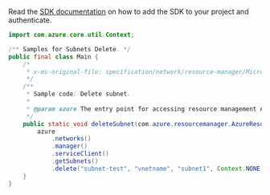Read the [SDK documentation](https://github.com/Azure/azure-sdk-for-java/blob/azure-resourcemanager_2.13.0/sdk/resourcemanager/azure-resourcemanager/README.md) on how to add the SDK to your project and authenticate.

```java
import com.azure.core.util.Context;

/** Samples for Subnets Delete. */
public final class Main {
    /*
     * x-ms-original-file: specification/network/resource-manager/Microsoft.Network/stable/2021-05-01/examples/SubnetDelete.json
     */
    /**
     * Sample code: Delete subnet.
     *
     * @param azure The entry point for accessing resource management APIs in Azure.
     */
    public static void deleteSubnet(com.azure.resourcemanager.AzureResourceManager azure) {
        azure
            .networks()
            .manager()
            .serviceClient()
            .getSubnets()
            .delete("subnet-test", "vnetname", "subnet1", Context.NONE);
    }
}
```
